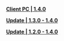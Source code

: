 **[Client PC | 1.4.0](https://autopatchos.starrails.com/client/download/20230926143436_SlNTPYWin037OJmV/StarRail_1.4.0.zip)**

**[Update | 1.3.0 - 1.4.0](https://autopatchos.starrails.com/client/hkrpg_global/35/game_1.3.0_1.4.0_hdiff_anBAclTh9gfx7Lu6.zip)**

**[Update | 1.2.0 - 1.4.0](https://autopatchos.starrails.com/client/hkrpg_global/35/game_1.2.0_1.4.0_hdiff_M6uocCepODd3Ba4F.zip)**